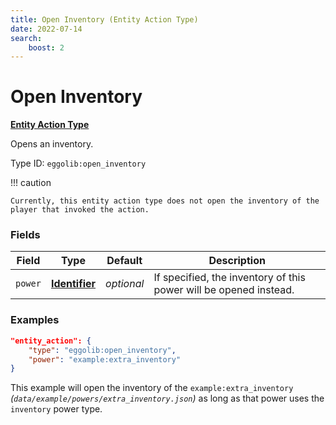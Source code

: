 ```yaml
---
title: Open Inventory (Entity Action Type)
date: 2022-07-14
search:
    boost: 2
---
```


#   Open Inventory

**[Entity Action Type]**

Opens an inventory.

Type ID: `eggolib:open_inventory`

!!! caution

    Currently, this entity action type does not open the inventory of the player that invoked the action.


### Fields

Field | Type | Default | Description
------|------|---------|------------
`power` | **[Identifier]** | *optional* | If specified, the inventory of this power will be opened instead.


### Examples

``` json
"entity_action": {
    "type": "eggolib:open_inventory",
    "power": "example:extra_inventory"
}
```

This example will open the inventory of the `example:extra_inventory` *(`data/example/powers/extra_inventory.json`)* as long as that power uses the `inventory` power type.


[Entity Action Type]: ../entity_action_types.md
[Identifier]: https://origins.readthedocs.io/en/latest/types/data_types/identifier
